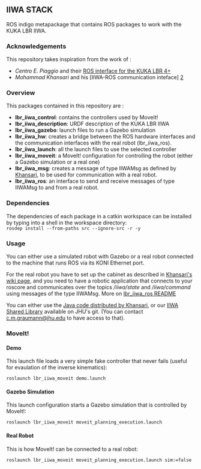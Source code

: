 ## IIWA STACK
ROS indigo metapackage that contains ROS packages to work with the KUKA LBR IIWA.

### Acknowledgements
This repository takes inspiration from the work of :
- _Centro E. Piaggio_ and their [ROS interface for the KUKA LBR 4+][1]
- _Mohammad Khansari_ and his [IIWA-ROS communication inteface] [2]

### Overview
This packages contained in this repository are :
- __lbr_iiwa_control__: contains the controllers used by MoveIt!
- __lbr_iiwa_description__: URDF description of the KUKA LBR IIWA
- __lbr_iiwa_gazebo__: launch files to run a Gazebo simulation
- __lbr_iiwa_hw__: creates a bridge between the ROS hardware interfaces and the communication interfaces with the real robot (lbr_iiwa_ros).
- __lbr_iiwa_launch__: all the launch files to use the selected controller
- __lbr_iiwa_moveit__: a MoveIt! configuration for controlling the robot (either a Gazebo simulation or a real one)
- __lbr_iiwa_msg__: creates a message of type IIWAMsg as defined by [Khansari][3], to be used for communication with a real robot. 
- __lbr_iiwa_ros__: an interface to send and receive messages of type IIWAMsg to and from a real robot.

### Dependencies

The dependencies of each package in a catkin workspace can be installed by typing 
into a shell in the workspace directory:  
`rosdep install --from-paths src --ignore-src -r -y`

### Usage
You can either use a simulated robot with Gazebo or a real robot connected to the machine that runs ROS via its KONI Ethernet port.

For the real robot you have to set up the cabinet as described in [Khansari's wiki page][4], and you need to have a robotic application
that connects to your roscore and communicates over the topics _/iiwa/state_ and _/iiwa/command_ using messages of the type IIWAMsg. 
More on [lbr_iiwa_ros README](lbr_iiwa_ros/README.md)

You can either use the [Java code distributed by Khansari][5],
or our [IIWA Shared Library][6] available on JHU's git. (You can contact c.m.graumann@jhu.edu to have access to that).

### MoveIt!

#### Demo
This launch file loads a very simple fake controller that never fails (useful for evaulation of the inverse kinematics):  

`roslaunch lbr_iiwa_moveit demo.launch`
#### Gazebo Simulation
This launch configuration starts a Gazebo simulation that is controlled by MoveIt!: 

`roslaunch lbr_iiwa_moveit moveit_planning_execution.launch`
#### Real Robot
This is how MoveIt! can be connected to a real robot:

`roslaunch lbr_iiwa_moveit moveit_planning_execution.launch sim:=false`

[1]: https://github.com/CentroEPiaggio/kuka-lwr
[2]: https://bitbucket.org/khansari/iiwa.git
[3]: https://bitbucket.org/khansari/iiwa/src/c4578460d79d5d24f58bf94bd97fb6cb0b6f280f/msg/IIWAMsg.msg
[4]: https://bitbucket.org/khansari/iiwa/wiki/Home
[5]: https://bitbucket.org/khansari/iiwa/src/c4578460d79d5d24f58bf94bd97fb6cb0b6f280f/JavaNode/?at=master
[6]: http://git.lcsr.jhu.edu/cgrauma1/kuka_iiwa_shared